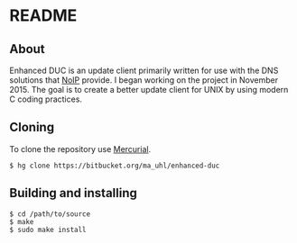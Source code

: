# README #

## About ##

Enhanced DUC is an update client primarily written for use with the
DNS solutions that [NoIP](http://www.noip.com) provide. I began
working on the project in November 2015. The goal is to create a
better update client for UNIX by using modern C coding practices.

## Cloning ##

To clone the repository use [Mercurial](http://mercurial.selenic.com/).

    $ hg clone https://bitbucket.org/ma_uhl/enhanced-duc

## Building and installing ##

    $ cd /path/to/source
    $ make
    $ sudo make install

